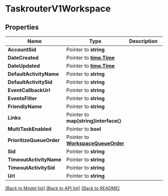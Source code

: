 # TaskrouterV1Workspace

## Properties

Name | Type | Description | Notes
------------ | ------------- | ------------- | -------------
**AccountSid** | Pointer to **string** |  |
**DateCreated** | Pointer to [**time.Time**](time.Time.md) |  |
**DateUpdated** | Pointer to [**time.Time**](time.Time.md) |  |
**DefaultActivityName** | Pointer to **string** |  |
**DefaultActivitySid** | Pointer to **string** |  |
**EventCallbackUrl** | Pointer to **string** |  |
**EventsFilter** | Pointer to **string** |  |
**FriendlyName** | Pointer to **string** |  |
**Links** | Pointer to **map[string]interface{}** |  |
**MultiTaskEnabled** | Pointer to **bool** |  |
**PrioritizeQueueOrder** | Pointer to [**WorkspaceQueueOrder**](workspace_queue_order.md) |  |
**Sid** | Pointer to **string** |  |
**TimeoutActivityName** | Pointer to **string** |  |
**TimeoutActivitySid** | Pointer to **string** |  |
**Url** | Pointer to **string** |  |

[[Back to Model list]](../README.md#documentation-for-models) [[Back to API list]](../README.md#documentation-for-api-endpoints) [[Back to README]](../README.md)


